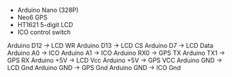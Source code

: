 - Arduino Nano (328P)
- Neo6 GPS
- HT1621 5-digit LCD
- ICO control switch


Arduino D12 -> LCD WR 
Arduino D13 -> LCD CS
Arduino D7 -> LCD Data
Arduino A0 -> ICO
Arduino A1 -> ICO
Arduino RX0 -> GPS TX
Arduino TX1 -> GPS RX
Arduino +5V -> LCD Vcc
Arduino +5V -> GPS VCC
Arduino GND -> LCD Gnd
Arduino GND -> GPS Gnd
Arduino GND -> ICO Gnd
